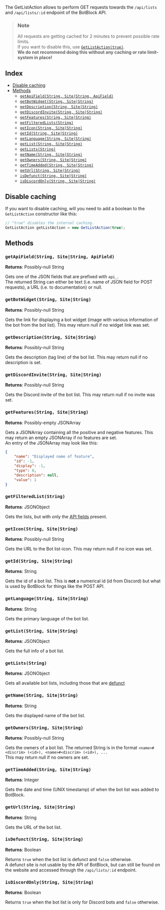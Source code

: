 The GetListAction allows to perform GET requests towards the `/api/lists` and `/api/lists/:id` endpoint of the BotBlock API.

> ### Note
> All requests are getting cached for 2 minutes to prevent possible rate limits.  
> If you want to disable this, use [`GetListAction(true)`](#disable-caching).  
> **We do not recommend doing this without any caching or rate limit-system in place!**

## Index
- [Disable caching](#disable-caching)
- [Methods](#methods)
  - [`getApiField(String, Site|String, ApiField)`](#getapifieldstring-sitestring-apifield)
  - [`getBotWidget(String, Site|String)`](#getbotwidgetstring-sitestring)
  - [`getDescription(String, Site|String)`](#getdescriptionstring-sitestring)
  - [`getDiscordInvite(String, Site|String)`](#getdiscordinvitestring-sitestring)
  - [`getFeatures(String, Site|String)`](#getfeaturesstring-sitestring)
  - [`getFilteredLists(String)`](#getfilteredlistsstring)
  - [`getIcon(String, Site|String)`](#geticonstring-sitestring)
  - [`getId(String, Site|String)`](#getidstring-sitestring)
  - [`getLanguage(String, Site|String)`](#getlanguagestring-sitestring)
  - [`getList(String, Site|String)`](#getliststring-sitestring)
  - [`getLists(String)`](#getlistsstring)
  - [`getName(String, Site|String)`](#getnamestring-sitestring)
  - [`getOwners(String, Site|String)`](#getownersstring-sitestring)
  - [`getTimeAdded(String, Site|String)`](#gettimeaddedstring-sitestring)
  - [`getUrl(String, Site|String)`](#geturlstring-sitestring)
  - [`isDefunct(String, Site|String)`](#isdefunctstring-sitestring)
  - [`isDiscordOnly(String, Site|String)`](#isdiscordonlystring-sitestring)

## Disable caching
If you want to disable caching, will you need to add a boolean to the `GetListAction` constructor like this:  
```java
// "true" disables the internal caching.
GetListAction getListAction = new GetListAction(true);
```

## Methods

### `getApiField(String, Site|String, ApiField)`
**Returns**: Possibly-null String

Gets one of the JSON fields that are prefixed with `api_`.  
The returned String can either be text (i.e. name of JSON field for POST requests), a URL (i.e. to documentation) or null.

### `getBotWidget(String, Site|String)`
**Returns**: Possibly-null String

Gets the link for displaying a bot widget (image with various information of the bot from the bot list). This may return null if no widget link was set.

### `getDescription(String, Site|String)`
**Returns**: Possibly-null String

Gets the description (tag line) of the bot list. This may return null if no description is set.

### `getDiscordInvite(String, Site|String)`
**Returns**: Possibly-null String

Gets the Discord invite of the bot list. This may return null if no invite was set.

### `getFeatures(String, Site|String)`
**Returns**: Possibly-empty JSONArray

Gets a JSONArray containing all the positive and negative features. This may return an empty JSONArray if no features are set.  
An entry of the JSONArray may look like this:  
```json
{
    "name": "Displayed name of feature",
    "id": -1,
    "display": -1,
    "type": 0,
    "description": null,
    "value": 1
}
```

### `getFilteredList(String)`
**Returns**: JSONObject

Gets the lists, but with only the [API fields](#getapifieldstring-sitestring-apifield) present.

### `getIcon(String, Site|String)`
**Returns**: Possibly-null String

Gets the URL to the Bot list-icon. This may return null if no icon was set.

### `getId(String, Site|String)`
**Returns**: String

Gets the id of a bot list. This is **not** a numerical id (id from Discord) but what is used by BotBlock for things like the POST API.

### `getLanguage(String, Site|String)`
**Returns**: String

Gets the primary language of the bot list.

### `getList(String, Site|String)`
**Returns**: JSONObject

Gets the full info of a bot list.

### `getLists(String)`
**Returns**: JSONObject

Gets all available bot lists, including those that are [defunct](#isdefunctstring-sitestring)

### `getName(String, Site|String)`
**Returns**: String

Gets the displayed name of the bot list.

### `getOwners(String, Site|String)`
**Returns**: Possibly-null String

Gets the owners of a bot list. The returned String is in the format `<name>#<discrim> (<id>), <name>#<discrim> (<id>), ...`  
This may return null if no owners are set.

### `getTimeAdded(String, Site|String)`
**Returns**: Integer

Gets the date and time (UNIX timestamp) of when the bot list was added to BotBlock.

### `getUrl(String, Site|String)`
**Returns**: String

Gets the URL of the bot list.

### `isDefunct(String, Site|String)`
**Returns**: Boolean

Returns `true` when the bot list is defunct and `false` otherwise.  
A defunct site is not usable by the API of BotBlock, but can still be found on the website and accessed through the `/api/lists/:id` endpoint.

### `isDiscordOnly(String, Site|String)`
**Returns**: Boolean

Returns `true` when the bot list is only for Discord bots and `false` otherwise.
